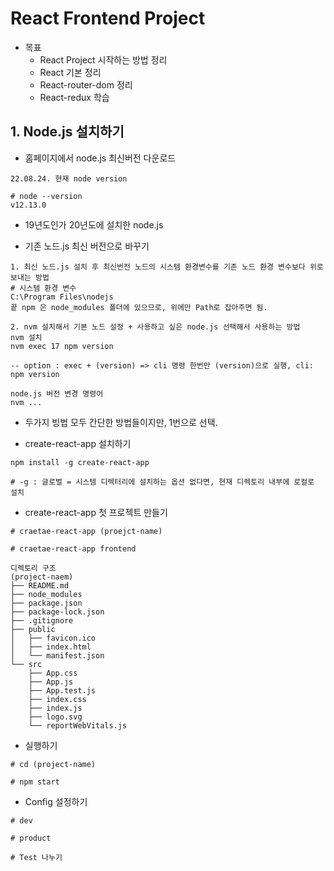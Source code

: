 # React Frontend Project

- 목표
  - React Project 시작하는 방법 정리
  - React 기본 정리
  - React-router-dom 정리
  - React-redux 학습

## 1. Node.js 설치하기

- 홈페이지에서 node.js 최신버전 다운로드

```
22.08.24. 현재 node version

# node --version
v12.13.0
```

- 19년도인가 20년도에 설치한 node.js

- 기존 노드.js 최신 버전으로 바꾸기

```
1. 최신 노드.js 설치 후 최신번전 노드의 시스템 환경변수를 기존 노드 환경 변수보다 위로 보내는 방법
# 시스템 환경 변수
C:\Program Files\nodejs
끝 npm 은 node_modules 폴더에 있으므로, 위에만 Path로 잡아주면 됨.

2. nvm 설치해서 기본 노드 설정 + 사용하고 싶은 node.js 선택해서 사용하는 방법
nvm 설치 
nvm exec 17 npm version 

-- option : exec + (version) => cli 명령 한번만 (version)으로 실행, cli: npm version

node.js 버전 변경 명령어
nvm ...
```

- 두가지 빙법 모두 간단한 방법들이지만, 1번으로 선택.

- create-react-app 설치하기

```
npm install -g create-react-app

# -g : 글로벌 = 시스템 디렉터리에 설치하는 옵션 없다면, 현재 디렉토리 내부에 로컬로 설치
```

- create-react-app 첫 프로젝트 만들기

```
# craetae-react-app (proejct-name)

# craetae-react-app frontend

디렉토리 구조
(project-naem)
├── README.md
├── node_modules
├── package.json
├── package-lock.json
├── .gitignore
├── public
│   ├── favicon.ico
│   ├── index.html
│   └── manifest.json
└── src
    ├── App.css
    ├── App.js
    ├── App.test.js
    ├── index.css
    ├── index.js
    ├── logo.svg
    └── reportWebVitals.js
```

- 실행하기

```
# cd (project-name)

# npm start
```

- Config 설정하기

```
# dev 

# product 

# Test 나누기
```



